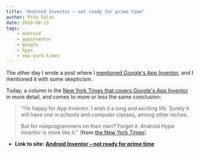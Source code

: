 ```yaml
---
title: "Android Inventor – not ready for prime time"
author: Pito Salas
date: 2010-08-13
tags:
    - android
    - appinventor
    - google
    - hype
    - new-york-times
---
```


The other day I wrote a post where I [mentioned Google's App
Inventor](</2010/08/05/david-weinberger-has-flat-feet-programming/>), and I
mentioned it with some skepticism.

Today, a column in the [New York Times that covers Google's App
Inventor](<http://www.nytimes.com/2010/08/12/technology/personaltech/12pogue.html>)
in more detail, and comes to more or less the same conclusion:

> "I’m happy for App Inventor. I wish it a long and exciting life. Surely it
> will have one in schools and computer classes, among other niches.
>
> But for nonprogrammers on their own? Forget it. Android Hype Inventor is
> more like it." (**from** [the New York
> Times](<http://www.nytimes.com/2010/08/12/technology/personaltech/12pogue.html>))


* **Link to site:** **[Android Inventor – not ready for prime time](None)**
